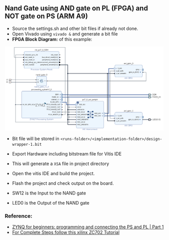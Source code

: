 ## Nand Gate using **AND gate on PL** (FPGA) and **NOT gate on PS** (ARM A9)

- Source the settings.sh and other bit files if already not done.
- Open Vivado using `vivado &` and generate a bit file
- **FPGA Block Diagram:** of this example:

![](../../assets/2021-10-16-23-06-26.png)

- Bit file will be stored in `<runs-folder>/<implementation-folder>/design-wrapper-1.bit`

- Export Hardware including bitstream file for Vitis IDE
- This will generate a `XSA` file in project directory
- Open the vitis IDE and build the project.
- Flash the project and check output on the board.
- SW12 is the Input to the NAND gate
- LED0 is the Output of the NAND gate

### Reference:

- [ZYNQ for beginners: programming and connecting the PS and PL | Part 1](https://youtu.be/_odNhKOZjEo)
- [For Complete Steps follow this xilinx ZC702 Tutorial](https://xilinx.github.io/Embedded-Design-Tutorials/docs/2021.1/build/html/docs/Introduction/Zynq7000-EDT/2-using-zynq.html)


